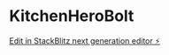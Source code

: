 # KitchenHeroBolt

[Edit in StackBlitz next generation editor ⚡️](https://stackblitz.com/~/github.com/Tim02100/KitchenHeroBolt)
